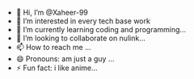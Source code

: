 - 👋 Hi, I’m @Xaheer-99
- 👀 I’m interested in every tech base work
- 🌱 I’m currently learning coding and programming...
- 💞️ I’m looking to collaborate on nulink...
- 📫 How to reach me ...
- 😄 Pronouns: am just a guy  ...
- ⚡ Fun fact: i like anime...

<!---
Xaheer-99/Xaheer-99 is a ✨ special ✨ repository because its `README.md` (this file) appears on your GitHub profile.
You can click the Preview link to take a look at your changes.
--->
